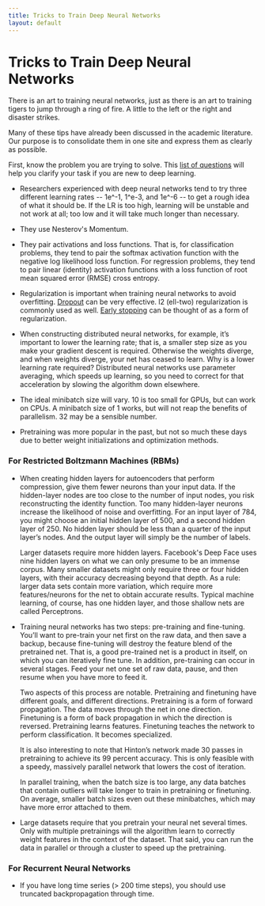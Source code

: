 ```yaml
---
title: Tricks to Train Deep Neural Networks
layout: default
---
```


# Tricks to Train Deep Neural Networks

There is an art to training neural networks, just as there is an art to training tigers to jump through a ring of fire. A little to the left or the right and disaster strikes.

Many of these tips have already been discussed in the academic literature. Our purpose is to consolidate them in one site and express them as clearly as possible. 

First, know the problem you are trying to solve. This [list of questions](http://deeplearning4j.org/questions.html) will help you clarify your task if you are new to deep learning. 

* Researchers experienced with deep neural networks tend to try three different learning rates -- 1e^-1, 1^e-3, and 1e^-6 -- to get a rough idea of what it should be. If the LR is too high, learning will be unstable and not work at all; too low and it will take much longer than necessary.

* They use Nesterov's Momentum.

* They pair activations and loss functions. That is, for classification problems, they tend to pair the softmax activation function with the negative log likelihood loss function. For regression problems, they tend to pair linear (identity) activation functions with a loss function of root mean squared error (RMSE) cross entropy.

* Regularization is important when training neural networks to avoid overfitting. [Dropout](../glossary.html#dropout) can be very effective. l2 (ell-two) regularization is commonly used as well. [Early stopping](../earlystopping.html) can be thought of as a form of regularization. 

* When constructing distributed neural networks, for example, it’s important to lower the learning rate; that is, a smaller step size as you make your gradient descent is required. Otherwise the weights diverge, and when weights diverge, your net has ceased to learn. Why is a lower learning rate required? Distributed neural networks use parameter averaging, which speeds up learning, so you need to correct for that acceleration by slowing the algorithm down elsewhere.

* The ideal minibatch size will vary. 10 is too small for GPUs, but can work on CPUs. A minibatch size of 1 works, but will not reap the benefits of parallelism. 32 may be a sensible number. 

* Pretraining was more popular in the past, but not so much these days due to better weight initializations and optimization methods.

### For Restricted Boltzmann Machines (RBMs)

* When creating hidden layers for autoencoders that perform compression, give them fewer neurons than your input data. If the hidden-layer nodes are too close to the number of input nodes, you risk reconstructing the identity function. Too many hidden-layer neurons increase the likelihood of noise and overfitting. For an input layer of 784, you might choose an initial hidden layer of 500, and a second hidden layer of 250. No hidden layer should be less than a quarter of the input layer’s nodes. And the output layer will simply be the number of labels. 

  Larger datasets require more hidden layers. Facebook's Deep Face uses nine hidden layers on what we can only presume to be an immense corpus. Many smaller datasets might only require three or four hidden layers, with their accuracy decreasing beyond that depth. As a rule: larger data sets contain more variation, which require more features/neurons for the net to obtain accurate results. Typical machine learning, of course, has one hidden layer, and those shallow nets are called Perceptrons. 

* Training neural networks has two steps: pre-training and fine-tuning. You’ll want to pre-train your net first on the raw data, and then save a backup, because fine-tuning will destroy the feature blend of the pretrained net. That is, a good pre-trained net is a product in itself, on which you can iteratively fine tune. In addition, pre-training can occur in several stages. Feed your net one set of raw data, pause, and then resume when you have more to feed it. 

  Two aspects of this process are notable. Pretraining and finetuning have different goals, and different directions. Pretraining is a form of forward propagation. The data moves through the net in one direction. Finetuning is a form of back propagation in which the direction is reversed. Pretraining learns features. Finetuning teaches the network to perform classification. It becomes specialized. 

  It is also interesting to note that Hinton’s network made 30 passes in pretraining to achieve its 99 percent accuracy. This is only feasible with a speedy, massively parallel network that lowers the cost of iteration.

  In parallel training, when the batch size is too large, any data batches that contain outliers will take longer to train in pretraining or finetuning. On average, smaller batch sizes even out these minibatches, which may have more error attached to them.

* Large datasets require that you pretrain your neural net several times. Only with multiple pretrainings will the algorithm learn to correctly weight features in the context of the dataset. That said, you can run the data in parallel or through a cluster to speed up the pretraining. 

### For Recurrent Neural Networks

* If you have long time series (> 200 time steps), you should use truncated backpropagation through time.
